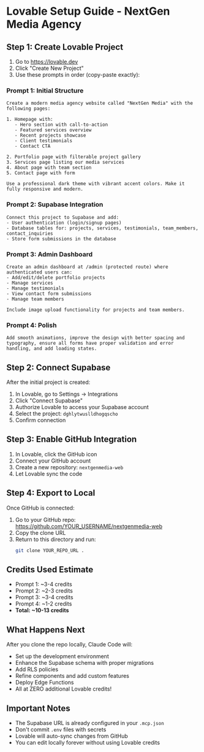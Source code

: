 # Lovable Setup Guide - NextGen Media Agency

## Step 1: Create Lovable Project

1. Go to https://lovable.dev
2. Click "Create New Project"
3. Use these prompts in order (copy-paste exactly):

### Prompt 1: Initial Structure
```
Create a modern media agency website called "NextGen Media" with the following pages:

1. Homepage with:
   - Hero section with call-to-action
   - Featured services overview
   - Recent projects showcase
   - Client testimonials
   - Contact CTA

2. Portfolio page with filterable project gallery
3. Services page listing our media services
4. About page with team section
5. Contact page with form

Use a professional dark theme with vibrant accent colors. Make it fully responsive and modern.
```

### Prompt 2: Supabase Integration
```
Connect this project to Supabase and add:
- User authentication (login/signup pages)
- Database tables for: projects, services, testimonials, team_members, contact_inquiries
- Store form submissions in the database
```

### Prompt 3: Admin Dashboard
```
Create an admin dashboard at /admin (protected route) where authenticated users can:
- Add/edit/delete portfolio projects
- Manage services
- Manage testimonials
- View contact form submissions
- Manage team members

Include image upload functionality for projects and team members.
```

### Prompt 4: Polish
```
Add smooth animations, improve the design with better spacing and typography, ensure all forms have proper validation and error handling, and add loading states.
```

## Step 2: Connect Supabase

After the initial project is created:

1. In Lovable, go to Settings → Integrations
2. Click "Connect Supabase"
3. Authorize Lovable to access your Supabase account
4. Select the project: `dghlytwuslldhogqscho`
5. Confirm connection

## Step 3: Enable GitHub Integration

1. In Lovable, click the GitHub icon
2. Connect your GitHub account
3. Create a new repository: `nextgenmedia-web`
4. Let Lovable sync the code

## Step 4: Export to Local

Once GitHub is connected:

1. Go to your GitHub repo: https://github.com/YOUR_USERNAME/nextgenmedia-web
2. Copy the clone URL
3. Return to this directory and run:
   ```bash
   git clone YOUR_REPO_URL .
   ```

## Credits Used Estimate

- Prompt 1: ~3-4 credits
- Prompt 2: ~2-3 credits
- Prompt 3: ~3-4 credits
- Prompt 4: ~1-2 credits
- **Total: ~10-13 credits**

## What Happens Next

After you clone the repo locally, Claude Code will:
- Set up the development environment
- Enhance the Supabase schema with proper migrations
- Add RLS policies
- Refine components and add custom features
- Deploy Edge Functions
- All at ZERO additional Lovable credits!

## Important Notes

- The Supabase URL is already configured in your `.mcp.json`
- Don't commit `.env` files with secrets
- Lovable will auto-sync changes from GitHub
- You can edit locally forever without using Lovable credits
